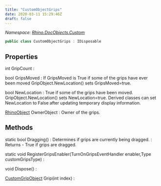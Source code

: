 ```yaml
---
title: "CustomObjectGrips"
date: 2020-03-11 15:29:46Z
draft: false
---
```


*Namespace: [Rhino.DocObjects.Custom](../)*

```cs
public class CustomObjectGrips : IDisposable
```
## Properties

int GripCount
: 

bool GripsMoved
: If GripsMoved is True if some of the grips have ever been moved
     GripObject.NewLocation() sets GripsMoved=true.

bool NewLocation
: True if some of the grips have been moved. GripObject.NewLocation() sets
     NewLocation=true.  Derived classes can set NewLocation to False after 
     updating temporary display information.

[RhinoObject](/rhinocommon/rhino/docobjects/rhinoobject/) OwnerObject
: Owner of the grips.
## Methods

static bool Dragging()
: Determines if grips are currently being dragged.
: Returns - True if grips are dragged.

static void RegisterGripsEnabler(TurnOnGripsEventHandler enabler,Type customGripsType)
: 

void Dispose()
: 

[CustomGripObject](/rhinocommon/rhino/docobjects/custom/customgripobject/) Grip(int index)
: 
